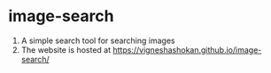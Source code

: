 # image-search
1. A simple search tool for searching images
2. The website is hosted at https://vigneshashokan.github.io/image-search/
